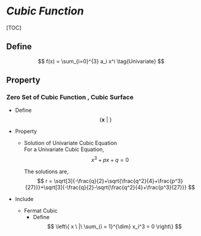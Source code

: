 # $Cubic\ Function$

[TOC]

## Define
$$
f(x) = \sum_{i=0}^{3} a_i x^i  \tag{Univariate}
$$

## Property

### Zero Set of Cubic Function , Cubic Surface   

- Define
  $$
  \left\{\boldsymbol x \ |\  \right\}
  $$
- Property
  - Solution of Univariate Cubic Equation  
    For a Univariate Cubic Equation,
    $$
    x^3 + px + q = 0
    $$

    The solutions are,
    $$
    r = \sqrt[3]{-\frac{q}{2}+\sqrt{\frac{q^2}{4}+\frac{p^3}{27}}}+\sqrt[3]{-\frac{q}{2}-\sqrt{\frac{q^2}{4}+\frac{p^3}{27}}}
    $$

- Include
  * Fermat Cubic
    - Define
      $$
      \left\{ x \ |\ \sum_{i = 1}^{\dim} x_i^3 = 0 \right\}
      $$